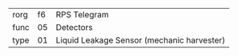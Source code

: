 
|    |   |   |
| -- | - | - |
| rorg | f6 | RPS Telegram |
| func | 05 | Detectors |
| type | 01 | Liquid Leakage Sensor (mechanic harvester) |
